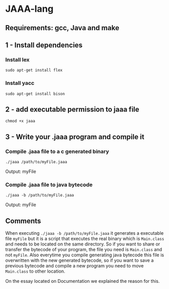 # JAAA-lang

## Requirements:  gcc, Java and make

## 1 - Install dependencies

### Install lex
```
sudo apt-get install flex
```

### Install yacc
```
sudo apt-get install bison
```
## 2 - add executable permission to jaaa file
```
chmod +x jaaa
```
## 3 - Write your .jaaa program and compile it

### Compile .jaaa file to a c generated binary
```
./jaaa /path/to/myFile.jaaa
```
Output: myFile

### Compile .jaaa file to java bytecode
```
./jaaa -b /path/to/myFile.jaaa
```
Output: myFile

## Comments

When executing `./jaaa -b /path/to/myFile.jaaa` it generates a executable
file `myFile` but it is a script that executes the real binary which is `Main.class`
and needs to be located on the same directory.
So if you want to share or transfer the bytecode of your program, the file you
need is `Main.class` and not `myFile`. Also everytime you compile generating java
bytecode this file is overwritten with the new generated bytecode, so if you want to
save a previous bytecode and compile a new program you need to move `Main.class` to
other location.

On the essay located on Documentation we explained the reason for this.